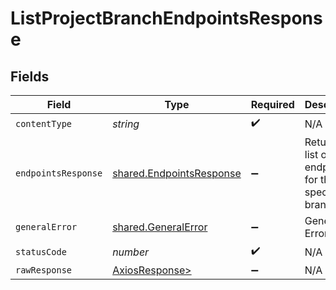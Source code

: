 # ListProjectBranchEndpointsResponse


## Fields

| Field                                                                | Type                                                                 | Required                                                             | Description                                                          |
| -------------------------------------------------------------------- | -------------------------------------------------------------------- | -------------------------------------------------------------------- | -------------------------------------------------------------------- |
| `contentType`                                                        | *string*                                                             | :heavy_check_mark:                                                   | N/A                                                                  |
| `endpointsResponse`                                                  | [shared.EndpointsResponse](../../models/shared/endpointsresponse.md) | :heavy_minus_sign:                                                   | Returned a list of endpoints for the specified branch                |
| `generalError`                                                       | [shared.GeneralError](../../models/shared/generalerror.md)           | :heavy_minus_sign:                                                   | General Error                                                        |
| `statusCode`                                                         | *number*                                                             | :heavy_check_mark:                                                   | N/A                                                                  |
| `rawResponse`                                                        | [AxiosResponse>](https://axios-http.com/docs/res_schema)             | :heavy_minus_sign:                                                   | N/A                                                                  |